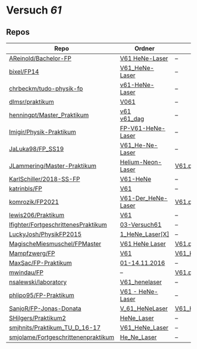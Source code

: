 # Versuch *61*

## Repos

|                                       Repo                                       |                                                                       Ordner                                                                        |                                                                                    PDFs                                                                                    |
|----------------------------------------------------------------------------------|-----------------------------------------------------------------------------------------------------------------------------------------------------|----------------------------------------------------------------------------------------------------------------------------------------------------------------------------|
|[AReinold/Bachelor-FP](../repo/AReinold/Bachelor-FP)                              |[V61 HeNe-Laser](https://github.com/AReinold/Bachelor-FP/tree/master/V61%20HeNe-Laser)                                                               |–                                                                                                                                                                           |
|[bixel/FP14](../repo/bixel/FP14)                                                  |[V61_HeNe-Laser](https://github.com/bixel/FP14/tree/master/V61_HeNe-Laser)                                                                           |–                                                                                                                                                                           |
|[chrbeckm/tudo-physik-fp](../repo/chrbeckm/tudo-physik-fp)                        |[v61-HeNe-Laser](https://github.com/chrbeckm/tudo-physik-fp/tree/master/v61-HeNe-Laser)                                                              |–                                                                                                                                                                           |
|[dlmsr/praktikum](../repo/dlmsr/praktikum)                                        |[V061](https://github.com/dlmsr/praktikum/tree/master/V061)                                                                                          |–                                                                                                                                                                           |
|[henningpt/Master_Praktikum](../repo/henningpt/Master_Praktikum)                  |[v61](https://github.com/henningpt/Master_Praktikum/tree/master/v61)<br/>[v61_dag](https://github.com/henningpt/Master_Praktikum/tree/master/v61_dag)|–                                                                                                                                                                           |
|[Imigir/Physik-Praktikum](../repo/Imigir/Physik-Praktikum)                        |[FP-V61-HeNe-Laser](https://github.com/Imigir/Physik-Praktikum/tree/master/FP-V61-HeNe-Laser)                                                        |–                                                                                                                                                                           |
|[JaLuka98/FP_SS19](../repo/JaLuka98/FP_SS19)                                      |[V61_He-Ne-Laser](https://github.com/JaLuka98/FP_SS19/tree/master/V61_He-Ne-Laser)                                                                   |–                                                                                                                                                                           |
|[JLammering/Master-Praktikum](../repo/JLammering/Master-Praktikum)                |[Helium-Neon-Laser](https://github.com/JLammering/Master-Praktikum/tree/master/Helium-Neon-Laser)                                                    |[V61.pdf](https://docs.google.com/viewer?url=https://raw.githubusercontent.com/JLammering/Master-Praktikum/master/Helium-Neon-Laser/V61.pdf)                                |
|[KarlSchiller/2018-SS-FP](../repo/KarlSchiller/2018-SS-FP)                        |[V61-HeNe](https://github.com/KarlSchiller/2018-SS-FP/tree/master/V61-HeNe)                                                                          |–                                                                                                                                                                           |
|[katrinbls/FP](../repo/katrinbls/FP)                                              |[V61](https://github.com/katrinbls/FP/tree/master/V61)                                                                                               |–                                                                                                                                                                           |
|[komrozik/FP2021](../repo/komrozik/FP2021)                                        |[V61-Der_HeNe-Laser](https://github.com/komrozik/FP2021/tree/main/V61-Der_HeNe-Laser)                                                                |[V61.pdf](https://docs.google.com/viewer?url=https://raw.githubusercontent.com/komrozik/FP2021/main/V61-Der_HeNe-Laser/V61.pdf)                                             |
|[lewis206/Praktikum](../repo/lewis206/Praktikum)                                  |[V61](https://github.com/lewis206/Praktikum/tree/master/V61)                                                                                         |–                                                                                                                                                                           |
|[lfighter/FortgeschrittenesPraktikum](../repo/lfighter/FortgeschrittenesPraktikum)|[03-Versuch61](https://github.com/lfighter/FortgeschrittenesPraktikum/tree/master/03-Versuch61)                                                      |–                                                                                                                                                                           |
|[LuckyJosh/PhysikFP2015](../repo/LuckyJosh/PhysikFP2015)                          |[1_HeNe_Laser[X]](https://github.com/LuckyJosh/PhysikFP2015/tree/master/1_HeNe_Laser%5BX%5D)                                                         |–                                                                                                                                                                           |
|[MagischeMiesmuschel/FPMaster](../repo/MagischeMiesmuschel/FPMaster)              |[V61 HeNe Laser](https://github.com/MagischeMiesmuschel/FPMaster/tree/master/V61%20HeNe%20Laser)                                                     |[V61.pdf](https://docs.google.com/viewer?url=https://raw.githubusercontent.com/MagischeMiesmuschel/FPMaster/master/Protokolle/V61.pdf)                                      |
|[Mampfzwerg/FP](../repo/Mampfzwerg/FP)                                            |[V61](https://github.com/Mampfzwerg/FP/tree/master/V61)                                                                                              |[V61_Krieg_Karzel.pdf](https://docs.google.com/viewer?url=https://raw.githubusercontent.com/Mampfzwerg/FP/master/V61/latex-template/V61_Krieg_Karzel.pdf)                   |
|[MaxSac/FP-Praktikum](../repo/MaxSac/FP-Praktikum)                                |[01-14.11.2016](https://github.com/MaxSac/FP-Praktikum/tree/master/01-14.11.2016)                                                                    |–                                                                                                                                                                           |
|[mwindau/FP](../repo/mwindau/FP)                                                  |–                                                                                                                                                    |[V61.pdf](https://docs.google.com/viewer?url=https://raw.githubusercontent.com/mwindau/FP/master/FP_Bachelor/V61.pdf)                                                       |
|[nsalewski/laboratory](../repo/nsalewski/laboratory)                              |[V61_henelaser](https://github.com/nsalewski/laboratory/tree/master/FP/V61_henelaser)                                                                |–                                                                                                                                                                           |
|[phlipo95/FP-Praktikum](../repo/phlipo95/FP-Praktikum)                            |[V61 - HeNe-Laser](https://github.com/phlipo95/FP-Praktikum/tree/master/V61%20-%20HeNe-Laser)                                                        |–                                                                                                                                                                           |
|[SanjoR/FP-Jonas-Donata](../repo/SanjoR/FP-Jonas-Donata)                          |[V_61_HeNeLaser](https://github.com/SanjoR/FP-Jonas-Donata/tree/master/MFP/V_61_HeNeLaser)                                                           |[V61_HeliumNeonLaser.pdf](https://docs.google.com/viewer?url=https://raw.githubusercontent.com/SanjoR/FP-Jonas-Donata/master/MFP/Fertige_Protokolle/V61_HeliumNeonLaser.pdf)|
|[SHilgers/Praktikum2](../repo/SHilgers/Praktikum2)                                |[HeNe_Laser](https://github.com/SHilgers/Praktikum2/tree/master/HeNe_Laser)                                                                          |–                                                                                                                                                                           |
|[smjhnits/Praktikum_TU_D_16-17](../repo/smjhnits/Praktikum_TU_D_16-17)            |[V61_HeNe_Laser](https://github.com/smjhnits/Praktikum_TU_D_16-17/tree/master/Fortgeschrittenenpraktikum/Protokolle/V61_HeNe_Laser)                  |–                                                                                                                                                                           |
|[smjolame/Fortgeschrittenenpraktikum](../repo/smjolame/Fortgeschrittenenpraktikum)|[He_Ne_Laser](https://github.com/smjolame/Fortgeschrittenenpraktikum/tree/master/He_Ne_Laser)                                                        |–                                                                                                                                                                           |
